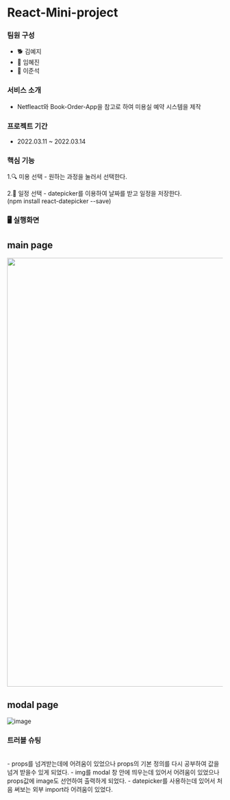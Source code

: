 # React-Mini-project

### 팀원 구성
  - 🐕 김예지
  - 🐣 임혜진
  - 🐹 이준석

### 서비스 소개
- Netfleact와 Book-Order-App을 참고로 하여 미용실 예약 시스템을 제작


### 프로젝트 기간
- 2022.03.11 ~ 2022.03.14


### 핵심 기능
  1.🔍 미용 선택 - 원하는 과정을 눌러서 선택한다.
  
  2.📖 일정 선택 - datepicker를 이용하여 날짜를 받고 일정을 저장한다. <br>
  (npm install react-datepicker --save)


### 🖥 실행화면 

 ## main page
  
  <img src ="https://user-images.githubusercontent.com/95362504/158073853-c38946cc-0bab-4922-b96f-7fb4e8846b04.png" width="1000">
<br>
  
 ## modal page
![image](https://user-images.githubusercontent.com/95362504/158073581-0122e6d3-f32a-4cc5-88d0-658adf623cfe.png)
<br>

### 트러블 슈팅
<br>
- props를 넘겨받는데에 어려움이 있었으나 props의 기본 정의를 다시 공부하여 값을 넘겨 받을수 있게 되었다.
- img를 modal 창 안에 띄우는데 있어서 어려움이 있었으나 props값에 image도 선언하여 출력하게 되었다.
- datepicker를 사용하는데 있어서 처음 써보는 외부 import라 어려움이 있었다.
